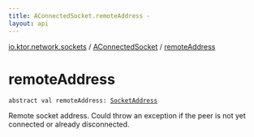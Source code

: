 ```yaml
---
title: AConnectedSocket.remoteAddress - 
layout: api
---
```


<div class='api-docs-breadcrumbs'><a href="../index.html">io.ktor.network.sockets</a> / <a href="index.html">AConnectedSocket</a> / <a href="./remote-address.html">remoteAddress</a></div>

# remoteAddress

<div class="signature"><code><span class="keyword">abstract</span> <span class="keyword">val </span><span class="identifier">remoteAddress</span><span class="symbol">: </span><a href="http://docs.oracle.com/javase/6/docs/api/java/net/SocketAddress.html"><span class="identifier">SocketAddress</span></a></code></div>

Remote socket address. Could throw an exception if the peer is not yet connected or already disconnected.

